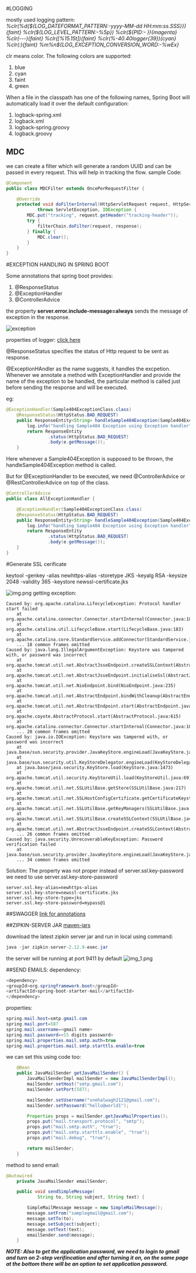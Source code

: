 #LOGGING

mostly used logging pattern:<br>
*%clr(%d{${LOG_DATEFORMAT_PATTERN:-yyyy-MM-dd HH:mm:ss.SSS}}){faint} %clr(${LOG_LEVEL_PATTERN:-%5p}) %clr(${PID:- }){magenta} %clr(---){faint} %clr([%15.15t]){faint} %clr(%-40.40logger{39}){cyan} %clr(:){faint} %m%n${LOG_EXCEPTION_CONVERSION_WORD:-%wEx}*

clr means color. The following colors are supported:
1. blue
2. cyan
3. faint
4. green

When a file in the classpath has one of the following names, Spring Boot will automatically load it over the default configuration:

1. logback-spring.xml
2. logback.xml
3. logback-spring.groovy
4. logback.groovy

## MDC
we can create a filter which will generate a random UUID and can be passed in every request. This will help in tracking the flow.
sample Code:
```java
@Component
public class MDCFilter extends OncePerRequestFilter {

    @Override
    protected void doFilterInternal(HttpServletRequest request, HttpServletResponse response, FilterChain filterChain)
            throws ServletException, IOException {
        MDC.put("tracking", request.getHeader("tracking-header"));
        try {
            filterChain.doFilter(request, response);
        } finally {
            MDC.clear();
        }
    }
}
```

#EXCEPTION HANDLING IN SPRING BOOT

Some annotations that spring boot provides:
1. @ResponseStatus
2. @ExceptionHandler
3. @ControllerAdvice

the property **server.error.include-message=always** sends the message of exception in the response.

![exception](exception-msg.png)

properties of logger:
[click here](https://docs.spring.io/spring-boot/docs/current/reference/html/application-properties.html#appendix.application-properties.server)


@ResponseStatus specifies the status of Http request to be sent as response.

@ExceptionHAndler as the name suggests, it handles the excpetion. Whenever we annotate a method with ExceptionHandler and provide the name of the exception to be handled, the particular method is called just before sending the response and will be executed.

eg:
```java
@ExceptionHandler(Sample404ExceptionClass.class)
    @ResponseStatus(HttpStatus.BAD_REQUEST)
    public ResponseEntity<String> handleSample404Exception(Sample404ExceptionClass e) {
        log.info("handling Sample404 Exception using Exception handler");
        return ResponseEntity
                .status(HttpStatus.BAD_REQUEST)
                .body(e.getMessage());
    }
```

Here whenever a Sample404Exception is supposed to be thrown, the handleSample404Exception method is called.

But for @ExceptionHandler to be executed, we need @ControllerAdvice or @RestControllerAdvice on top of the class.

```java
@ControllerAdvice
public class AllExceptionHandler {

    @ExceptionHandler(Sample404ExceptionClass.class)
    @ResponseStatus(HttpStatus.BAD_REQUEST)
    public ResponseEntity<String> handleSample404Exception(Sample404ExceptionClass e) {
        log.info("handling Sample404 Exception using Exception handler");
        return ResponseEntity
                .status(HttpStatus.BAD_REQUEST)
                .body(e.getMessage());
    }
}
```

#Generate SSL cerificate

keytool -genkey -alias newhttps-alias -storetype JKS -keyalg RSA -keysize 2048 -validity 365 -keystore newssl-certificate.jks

![img.png](img.png)
getting exception:
```aidl
Caused by: org.apache.catalina.LifecycleException: Protocol handler start failed
	at org.apache.catalina.connector.Connector.startInternal(Connector.java:1076)
	at org.apache.catalina.util.LifecycleBase.start(LifecycleBase.java:183)
	at org.apache.catalina.core.StandardService.addConnector(StandardService.java:234)
	... 18 common frames omitted
Caused by: java.lang.IllegalArgumentException: Keystore was tampered with, or password was incorrect
	at org.apache.tomcat.util.net.AbstractJsseEndpoint.createSSLContext(AbstractJsseEndpoint.java:107)
	at org.apache.tomcat.util.net.AbstractJsseEndpoint.initialiseSsl(AbstractJsseEndpoint.java:71)
	at org.apache.tomcat.util.net.NioEndpoint.bind(NioEndpoint.java:235)
	at org.apache.tomcat.util.net.AbstractEndpoint.bindWithCleanup(AbstractEndpoint.java:1227)
	at org.apache.tomcat.util.net.AbstractEndpoint.start(AbstractEndpoint.java:1313)
	at org.apache.coyote.AbstractProtocol.start(AbstractProtocol.java:615)
	at org.apache.catalina.connector.Connector.startInternal(Connector.java:1073)
	... 20 common frames omitted
Caused by: java.io.IOException: Keystore was tampered with, or password was incorrect
	at java.base/sun.security.provider.JavaKeyStore.engineLoad(JavaKeyStore.java:813)
	at java.base/sun.security.util.KeyStoreDelegator.engineLoad(KeyStoreDelegator.java:221)
	at java.base/java.security.KeyStore.load(KeyStore.java:1473)
	at org.apache.tomcat.util.security.KeyStoreUtil.load(KeyStoreUtil.java:69)
	at org.apache.tomcat.util.net.SSLUtilBase.getStore(SSLUtilBase.java:217)
	at org.apache.tomcat.util.net.SSLHostConfigCertificate.getCertificateKeystore(SSLHostConfigCertificate.java:207)
	at org.apache.tomcat.util.net.SSLUtilBase.getKeyManagers(SSLUtilBase.java:283)
	at org.apache.tomcat.util.net.SSLUtilBase.createSSLContext(SSLUtilBase.java:247)
	at org.apache.tomcat.util.net.AbstractJsseEndpoint.createSSLContext(AbstractJsseEndpoint.java:105)
	... 26 common frames omitted
Caused by: java.security.UnrecoverableKeyException: Password verification failed
	at java.base/sun.security.provider.JavaKeyStore.engineLoad(JavaKeyStore.java:811)
	... 34 common frames omitted
```

Solution:
The property was not proper
instead of server.ssl.key-password we need to use server.ssl.key-store-password
```mermaid
server.ssl.key-alias=newhttps-alias
server.ssl.key-store=newssl-certificate.jks
server.ssl.key-store-type=jks
server.ssl.key-store-password=mypass@1
```


##SWAGGER
[link for annotations](https://www.javainuse.com/spring/boot_swagger_annotations)

##ZIPKIN-SERVER JAR
[maven-jars](https://repo1.maven.org/maven2/io/zipkin/java/zipkin-server/)

download the latest zipkin server jar and run in local using command:
```java
java -jar zipkin-server-2.12.9-exec.jar
```
the server will be running at port 9411 by default
![img_1.png](img_1.png)


##SEND EMAILS:
dependency:
```java
<dependency>
<groupId>org.springframework.boot</groupId>
<artifactId>spring-boot-starter-mail</artifactId>
</dependency>    
```

properties:
```java
spring.mail.host=smtp.gmail.com
spring.mail.port=587
spring.mail.username=<gmail name>
spring.mail.password=<15 digits password>
spring.mail.properties.mail.smtp.auth=true
spring.mail.properties.mail.smtp.starttls.enable=true
```

we can set this using code too:
```java
	@Bean
	public JavaMailSender getJavaMailSender() {
		JavaMailSenderImpl mailSender = new JavaMailSenderImpl();
		mailSender.setHost("smtp.gmail.com");
		mailSender.setPort(587);

		mailSender.setUsername("snehalwagh2121@gmail.com");
		mailSender.setPassword("hello@world1");

		Properties props = mailSender.getJavaMailProperties();
		props.put("mail.transport.protocol", "smtp");
		props.put("mail.smtp.auth", "true");
		props.put("mail.smtp.starttls.enable", "true");
		props.put("mail.debug", "true");

		return mailSender;
	}
```

method to send email:
```java
@Autowired
    private JavaMailSender emailSender;

    public void sendSimpleMessage(
            String to, String subject, String text) {

        SimpleMailMessage message = new SimpleMailMessage();
        message.setFrom("samplegmail@gmail.com");
        message.setTo(to);
        message.setSubject(subject);
        message.setText(text);
        emailSender.send(message);
    }

```

___NOTE: Also to get the application password, we need to login to gmail and turn on 2-step verifincation and after turning it on, on the same page at the bottom there will be an option to set application password.___